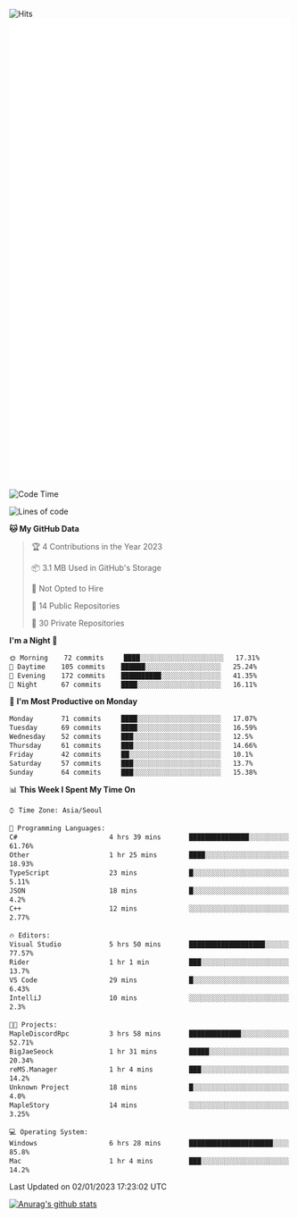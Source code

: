 ![Hits](https://hits.seeyoufarm.com/api/count/incr/badge.svg?url=https%3A%2F%2Fgithub.com%2Fkokose1234&count_bg=%2379C83D&title_bg=%23555555&icon=apple.svg&icon_color=%23E7E7E7&title=hits&edge_flat=false)
<br/>
![Metrics](https://github.com/kokose1234/kokose1234/blob/main/github-metrics.svg)

<!--START_SECTION:waka-->
![Code Time](http://img.shields.io/badge/Code%20Time-734%20hrs%2031%20mins-blue)

![Lines of code](https://img.shields.io/badge/From%20Hello%20World%20I%27ve%20Written-886%20Thousand%20lines%20of%20code-blue)

**🐱 My GitHub Data** 

> 🏆 4 Contributions in the Year 2023
 > 
> 📦 3.1 MB Used in GitHub's Storage 
 > 
> 🚫 Not Opted to Hire
 > 
> 📜 14 Public Repositories 
 > 
> 🔑 30 Private Repositories  
 > 
**I'm a Night 🦉** 

```text
🌞 Morning    72 commits     ████░░░░░░░░░░░░░░░░░░░░░   17.31% 
🌆 Daytime    105 commits    ██████░░░░░░░░░░░░░░░░░░░   25.24% 
🌃 Evening    172 commits    ██████████░░░░░░░░░░░░░░░   41.35% 
🌙 Night      67 commits     ████░░░░░░░░░░░░░░░░░░░░░   16.11%

```
📅 **I'm Most Productive on Monday** 

```text
Monday       71 commits     ████░░░░░░░░░░░░░░░░░░░░░   17.07% 
Tuesday      69 commits     ████░░░░░░░░░░░░░░░░░░░░░   16.59% 
Wednesday    52 commits     ███░░░░░░░░░░░░░░░░░░░░░░   12.5% 
Thursday     61 commits     ███░░░░░░░░░░░░░░░░░░░░░░   14.66% 
Friday       42 commits     ██░░░░░░░░░░░░░░░░░░░░░░░   10.1% 
Saturday     57 commits     ███░░░░░░░░░░░░░░░░░░░░░░   13.7% 
Sunday       64 commits     ███░░░░░░░░░░░░░░░░░░░░░░   15.38%

```


📊 **This Week I Spent My Time On** 

```text
⌚︎ Time Zone: Asia/Seoul

💬 Programming Languages: 
C#                       4 hrs 39 mins       ███████████████░░░░░░░░░░   61.76% 
Other                    1 hr 25 mins        ████░░░░░░░░░░░░░░░░░░░░░   18.93% 
TypeScript               23 mins             █░░░░░░░░░░░░░░░░░░░░░░░░   5.11% 
JSON                     18 mins             █░░░░░░░░░░░░░░░░░░░░░░░░   4.2% 
C++                      12 mins             ░░░░░░░░░░░░░░░░░░░░░░░░░   2.77%

🔥 Editors: 
Visual Studio            5 hrs 50 mins       ███████████████████░░░░░░   77.57% 
Rider                    1 hr 1 min          ███░░░░░░░░░░░░░░░░░░░░░░   13.7% 
VS Code                  29 mins             █░░░░░░░░░░░░░░░░░░░░░░░░   6.43% 
IntelliJ                 10 mins             ░░░░░░░░░░░░░░░░░░░░░░░░░   2.3%

🐱‍💻 Projects: 
MapleDiscordRpc          3 hrs 58 mins       █████████████░░░░░░░░░░░░   52.71% 
BigJaeSeock              1 hr 31 mins        █████░░░░░░░░░░░░░░░░░░░░   20.34% 
reMS.Manager             1 hr 4 mins         ███░░░░░░░░░░░░░░░░░░░░░░   14.2% 
Unknown Project          18 mins             █░░░░░░░░░░░░░░░░░░░░░░░░   4.0% 
MapleStory               14 mins             ░░░░░░░░░░░░░░░░░░░░░░░░░   3.25%

💻 Operating System: 
Windows                  6 hrs 28 mins       █████████████████████░░░░   85.8% 
Mac                      1 hr 4 mins         ███░░░░░░░░░░░░░░░░░░░░░░   14.2%

```


 Last Updated on 02/01/2023 17:23:02 UTC
<!--END_SECTION:waka-->

[![Anurag's github stats](https://github-readme-stats.vercel.app/api?username=kokose1234&theme=dracula)](https://github.com/anuraghazra/github-readme-stats)



	

